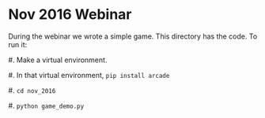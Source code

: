 # Nov 2016 Webinar

During the webinar we wrote a simple game. This directory has 
the code. To run it:

#. Make a virtual environment.

#. In that virtual environment, ``pip install arcade``

#. ``cd nov_2016``

#. ``python game_demo.py``